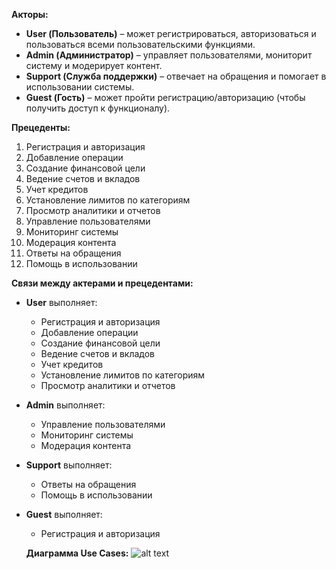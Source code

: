**Акторы:**

* **User (Пользователь)** – может регистрироваться, авторизоваться и пользоваться всеми пользовательскими функциями.
* **Admin (Администратор)** – управляет пользователями, мониторит систему и модерирует контент.
* **Support (Служба поддержки)** – отвечает на обращения и помогает в использовании системы.
* **Guest (Гость)** – может пройти регистрацию/авторизацию (чтобы получить доступ к функционалу).

**Прецеденты:**

1. Регистрация и авторизация
2. Добавление операции
3. Создание финансовой цели
4. Ведение счетов и вкладов
5. Учет кредитов
6. Установление лимитов по категориям
7. Просмотр аналитики и отчетов
8. Управление пользователями
9. Мониторинг системы
10. Модерация контента
11. Ответы на обращения
12. Помощь в использовании

**Связи между актерами и прецедентами:**

* **User** выполняет:

  * Регистрация и авторизация
  * Добавление операции
  * Создание финансовой цели
  * Ведение счетов и вкладов
  * Учет кредитов
  * Установление лимитов по категориям
  * Просмотр аналитики и отчетов

* **Admin** выполняет:

  * Управление пользователями
  * Мониторинг системы
  * Модерация контента

* **Support** выполняет:

  * Ответы на обращения
  * Помощь в использовании

* **Guest** выполняет:

  * Регистрация и авторизация
  
  
  **Диаграмма Use Cases:**
![alt text]([http://url/to/img.png](https://plantuml.online/png/NLBjQXfH4Fr_d-92_hG_0dwigu4Wh3Rh0uWFiDLjAb5NTXKffT18QGa914f_bgQbBs2CagrVUOMvRzGpT--kYIokvywSCtFcpaONtS7G2xs-VEkrByx3O3per8DU4CeZzmq_8ieONdiKXCtHXvullOaV1Nt_MJ9wxtM2INTmBjzvlSWNprBZo6zxaIy_2YbhXrtEAcxEFUDC47Ryq4GjntQT4g9E60QJmw0R34Ocbg_p8pu9eTt9LkI7qejaIvwUCgvMvP5jrsgsOmXEfzyTCCC1Gn-Ouhhbd5KqbEPuE0p24PEQ89aZqwo2Kt9BXjOO-v4cDK3I1wOuDQjSgmlnYdxJaXueLfTggZxJJ7q5lfKKIvhHN4rfXsXCZsdcjRPTpqFvWtPqponQeyOMhAL4w8cMQI6A3Rq0-X_a7ca1GK9LN_2tvQEwH6gEtpy9rHBbKbqHkk-8BB86yFaD3QQiq2xdj89W1WeYHcP1zZVXILh13LU84v6Xb3G5Gsi_kvT3m01jKe74H3kKmKXJVLVwHjGjRKmf6wNk4DjXZWtUk4Ufgywu44GnnB4soydClf6NsGazyPszT86sj5Otk3IsbtHVSz_iUYgG_aHsctZLczhI0oufMIW46tLjo2U6lDZlXnUzOhscydkMxZS7zYy4vknMNKiUXxTxhxLNYSlzvy3VmntIFF-Lkf5wER1nC8CUBNMVBmZHaiV7LVqzfQYGeMA6h0oLCcHdg2o4Os0bGoSPmYYYcUBy7g9x8yN_0G00))
  
